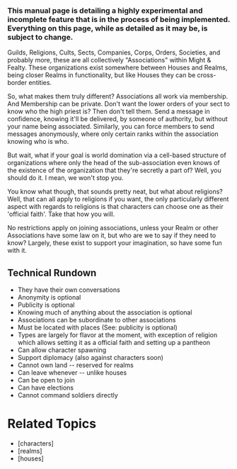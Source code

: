 ### This manual page is detailing a highly experimental and incomplete feature that is in the process of being implemented. Everything on this page, while as detailed as it may be, is subject to change. ###

Guilds, Religions, Cults, Sects, Companies, Corps, Orders, Societies, and probably more, these are all collectively "Associations" within Might & Fealty. These organizations exist somewhere between Houses and Realms, being closer Realms in functionality, but like Houses they can be cross-border entities.

So, what makes them truly different? Associations all work via membership. And Membership can be private. Don't want the lower orders of your sect to know who the high priest is? Then don't tell them. Send a message in confidence, knowing it'll be delivered, by someone of authority, but without your name being associated. Similarly, you can force members to send messages anonymously, where only certain ranks within the association knowing who is who.

But wait, what if your goal is world domination via a cell-based structure of organizations where only the head of the sub-association even knows of the existence of the organization that they're secretly a part of? Well, you should do it. I mean, we won't stop you.

You know what though, that sounds pretty neat, but what about religions? Well, that can all apply to religions if you want, the only particularly different aspect with regards to religions is that characters can choose one as their 'official faith'. Take that how you will.

No restrictions apply on joining associations, unless your Realm or other Associations have some law on it, but who are we to say if they need to know? Largely, these exist to support your imagination, so have some fun with it.

Technical Rundown
-----------------
* They have their own conversations
* Anonymity is optional
* Publicity is optional
* Knowing much of anything about the association is optional
* Associations can be subordinate to other associations
* Must be located with places (See: publicity is optional)
* Types are largely for flavor at the moment, with exception of religion which allows setting it as a official faith and setting up a pantheon
* Can allow character spawning
* Support diplomacy (also against characters soon)
* Cannot own land -- reserved for realms
* Can leave whenever -- unlike houses
* Can be open to join
* Can have elections
* Cannot command soldiers directly

Related Topics
==============
* [characters]
* [realms]
* [houses]
